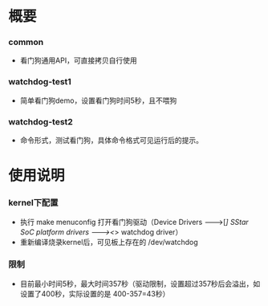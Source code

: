 # 概要
### common
- 看门狗通用API，可直接拷贝自行使用
### watchdog-test1
- 简单看门狗demo，设置看门狗时间5秒，且不喂狗
### watchdog-test2
- 命令形式，测试看门狗，具体命令格式可见运行后的提示。
# 使用说明
### kernel下配置
- 执行 make menuconfig 打开看门狗驱动（Device Drivers  --->[*] SStar SoC platform drivers  ---><*>   watchdog driver）
- 重新编译烧录kernel后，可见板上存在的 /dev/watchdog
### 限制
- 目前最小时间5秒，最大时间357秒（驱动限制，设置超过357秒后会溢出，如设置了400秒，实际设置的是 400-357=43秒）